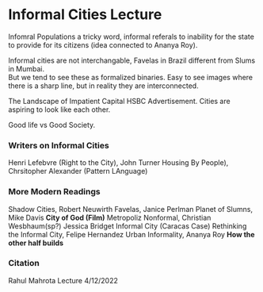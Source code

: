 # Informal Cities Lecture

Infomral Populations a tricky word, informal referals to inability for the state to provide for its citizens (idea connected to Ananya Roy). 


Informal cities are not interchangable, Favelas in Brazil different from Slums in Mumbai.  
But we tend to see these as formalized binaries. Easy to see images where there is a sharp line, but in reality they are interconnected. 


The Landscape of Impatient Capital HSBC Advertisement. 
Cities are aspiring to look like each other. 


Good life vs Good Society. 

### Writers on Informal Cities
Henri Lefebvre (Right to the City), John Turner Housing By People), Chrsitopher Alexander (Pattern LAnguage)

### More Modern Readings
Shadow Cities, Robert Neuwirth
Favelas, Janice Perlman
Planet of Slumns, Mike Davis
**City of God (Film)**
Metropoliz Nonformal, Christian Wesbhaum(sp?) Jessica Bridget
Informal City (Caracas Case)
Rethinking the Informal City, Felipe Hernandez
Urban Informality, Ananya Roy
**How the other half builds**

### Citation 
Rahul Mahrota Lecture 4/12/2022
